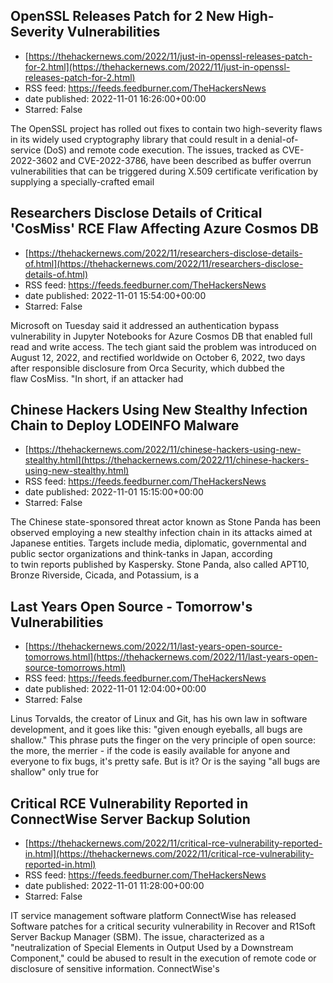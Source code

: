 ## OpenSSL Releases Patch for 2 New High-Severity Vulnerabilities
 - [https://thehackernews.com/2022/11/just-in-openssl-releases-patch-for-2.html](https://thehackernews.com/2022/11/just-in-openssl-releases-patch-for-2.html)
 - RSS feed: https://feeds.feedburner.com/TheHackersNews
 - date published: 2022-11-01 16:26:00+00:00
 - Starred: False

The OpenSSL project has rolled out fixes to contain two high-severity flaws in its widely used cryptography library that could result in a denial-of-service (DoS) and remote code execution.
The issues, tracked as CVE-2022-3602 and CVE-2022-3786, have been described as buffer overrun vulnerabilities that can be triggered during X.509 certificate verification by supplying a specially-crafted email

## Researchers Disclose Details of Critical 'CosMiss' RCE Flaw Affecting Azure Cosmos DB
 - [https://thehackernews.com/2022/11/researchers-disclose-details-of.html](https://thehackernews.com/2022/11/researchers-disclose-details-of.html)
 - RSS feed: https://feeds.feedburner.com/TheHackersNews
 - date published: 2022-11-01 15:54:00+00:00
 - Starred: False

Microsoft on Tuesday said it addressed an authentication bypass vulnerability in Jupyter Notebooks for Azure Cosmos DB that enabled full read and write access.
The tech giant said the problem was introduced on August 12, 2022, and rectified worldwide on October 6, 2022, two days after responsible disclosure from Orca Security, which dubbed the flaw CosMiss.
"In short, if an attacker had

## Chinese Hackers Using New Stealthy Infection Chain to Deploy LODEINFO Malware
 - [https://thehackernews.com/2022/11/chinese-hackers-using-new-stealthy.html](https://thehackernews.com/2022/11/chinese-hackers-using-new-stealthy.html)
 - RSS feed: https://feeds.feedburner.com/TheHackersNews
 - date published: 2022-11-01 15:15:00+00:00
 - Starred: False

The Chinese state-sponsored threat actor known as Stone Panda has been observed employing a new stealthy infection chain in its attacks aimed at Japanese entities.
Targets include media, diplomatic, governmental and public sector organizations and think-tanks in Japan, according to twin reports published by Kaspersky.
Stone Panda, also called APT10, Bronze Riverside, Cicada, and Potassium, is a

## Last Years Open Source - Tomorrow's Vulnerabilities
 - [https://thehackernews.com/2022/11/last-years-open-source-tomorrows.html](https://thehackernews.com/2022/11/last-years-open-source-tomorrows.html)
 - RSS feed: https://feeds.feedburner.com/TheHackersNews
 - date published: 2022-11-01 12:04:00+00:00
 - Starred: False

Linus Torvalds, the creator of Linux and Git, has his own law in software development, and it goes like this: "given enough eyeballs, all bugs are shallow." This phrase puts the finger on the very principle of open source: the more, the merrier - if the code is easily available for anyone and everyone to fix bugs, it's pretty safe. But is it? Or is the saying "all bugs are shallow" only true for

## Critical RCE Vulnerability Reported in ConnectWise Server Backup Solution
 - [https://thehackernews.com/2022/11/critical-rce-vulnerability-reported-in.html](https://thehackernews.com/2022/11/critical-rce-vulnerability-reported-in.html)
 - RSS feed: https://feeds.feedburner.com/TheHackersNews
 - date published: 2022-11-01 11:28:00+00:00
 - Starred: False

IT service management software platform ConnectWise has released Software patches for a critical security vulnerability in Recover and R1Soft Server Backup Manager (SBM).
The issue, characterized as a "neutralization of Special Elements in Output Used by a Downstream Component," could be abused to result in the execution of remote code or disclosure of sensitive information.
ConnectWise's
